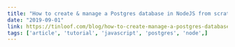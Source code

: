 ```yaml
---
title: "How to create & manage a Postgres database in NodeJS from scratch"
date: "2019-09-01"
link: https://tinloof.com/blog/how-to-create-manage-a-postgres-database-in-node-js-from-scratch-tutorial/
tags: ['article', 'tutorial', 'javascript', 'postgres', 'node',]
---
```

